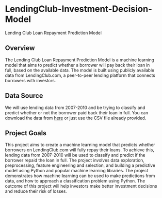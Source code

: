 # LendingClub-Investment-Decision-Model
Lending Club Loan Repayment Prediction Model

## Overview
The Lending Club Loan Repayment Prediction Model is a machine learning model that aims to predict whether a borrower will pay back their loan in full, based on the available data. The model is built using publicly available data from LendingClub.com, a peer-to-peer lending platform that connects borrowers with investors.

## Data Source
We will use lending data from 2007-2010 and be trying to classify and predict whether or not the borrower paid back their loan in full. You can download the data from [here](https://www.lendingclub.com/info/download-data.action) or just use the CSV file already provided.

## Project Goals
This project aims to create a machine learning model that predicts whether borrowers on LendingClub.com will fully repay their loans. To achieve this, lending data from 2007-2010 will be used to classify and predict if the borrower repaid the loan in full. The project involves data exploration, preprocessing, feature engineering and selection, and building a predictive model using Python and popular machine learning libraries. The project demonstrates how machine learning can be used to make predictions from data, and how to approach a classification problem using Python. The outcome of this project will help investors make better investment decisions and reduce their risk of losses.

